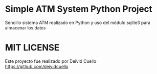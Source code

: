 # Simple ATM System Python Project
Sencillo sistema ATM realizado en Python y uso del módulo sqlite3 para almacenar los datos

# MIT LICENSE

Este proyecto fue realizado por Deivid Cuello
https://github.com/deividcuello

